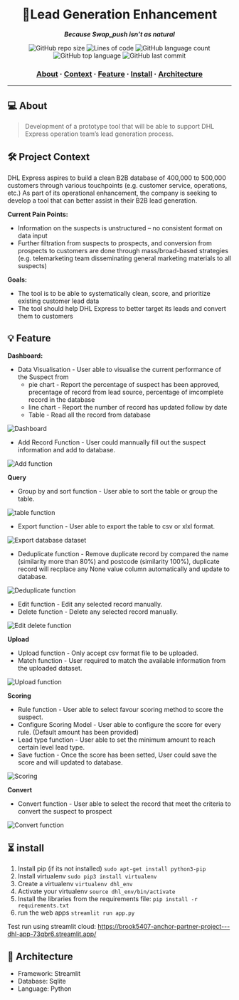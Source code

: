 <h1 align="center">
	 🚚Lead Generation Enhancement
</h1>

<p align="center">
	<b><i>Because Swap_push isn’t as natural</i></b><br>
</p>

<p align="center">
	<img alt="GitHub repo size" src="https://img.shields.io/github/repo-size/brook5407/42KL-Anchor_Partner_Project_DHL">
	<img alt="Lines of code" src="https://img.shields.io/tokei/lines/github/brook5407/42KL-Anchor_Partner_Project_DHL">
	<img alt="GitHub language count" src="https://img.shields.io/github/languages/count/brook5407/42KL-Anchor_Partner_Project_DHL">
	<img alt="GitHub top language" src="https://img.shields.io/github/languages/top/brook5407/42KL-Anchor_Partner_Project_DHL">
	<img alt="GitHub last commit" src="https://img.shields.io/github/last-commit/brook5407/42KL-Anchor_Partner_Project_DHL">
</p>

<h3 align="center">
	<a href="#-about">About</a>
	<span> · </span>
	<a href="#%EF%B8%8F-project-context">Context</a>
	<span> · </span>
	<a href="#-feature">Feature</a>
	<span> · </span>
	<a href="#-install">Install</a>
	<span> · </span>
	<a href="#-architecture">Architecture</a>
</h3>

---

## 💻 About

> Development of a prototype tool that will be able to support DHL Express operation team’s lead generation process.

## 🛠️ Project Context

DHL Express aspires to build a clean B2B database of 400,000 to 500,000 customers through various touchpoints (e.g. customer service, operations, etc.) As part of its operational enhancement, the company is seeking to develop a tool that can better assist in their B2B lead generation.

**Current Pain Points:**
- Information on the suspects is unstructured – no consistent format on data input
- Further filtration from suspects to prospects, and conversion from prospects to customers are done through mass/broad-based strategies (e.g. telemarketing team disseminating general marketing materials to all suspects)

**Goals:**
- The tool is to be able to systematically clean, score, and prioritize existing customer lead data
- The tool should help DHL Express to better target its leads and convert them to customers

## 💡 Feature

**Dashboard:**
- Data Visualisation - User able to visualise the current performance of the Suspect from 
	- pie chart - Report the percentage of suspect has been approved, precentage of record from lead source, percentage of imcomplete record in the database
	- line chart - Report the number of record has updated follow by date
	- Table - Read all the record from database

![Dashboard](https://user-images.githubusercontent.com/100013115/205224278-0450e90e-1334-42ef-a960-baee1bea3666.gif)
- Add Record Function - User could mannually fill out the suspect information and add to database.

![Add function](https://user-images.githubusercontent.com/100013115/205224325-412f00dc-3dcb-4193-9d40-461cab0738e3.gif)

**Query**
- Group by and sort function - User able to sort the table or group the table.

![table function](https://user-images.githubusercontent.com/100013115/205224528-d22bf633-9205-4a48-9f38-5487c2735e10.gif)
- Export function - User able to export the table to csv or xlxl format.

![Export database dataset](https://user-images.githubusercontent.com/100013115/205224582-fb4a07f3-aebd-417f-92e8-e545ed90185b.jpg)
- Deduplicate function - Remove duplicate record by compared the name (similarity more than 80%) and postcode (similarity 100%), duplicate record will recplace any None value column automatically and update to database.

![Deduplicate function](https://user-images.githubusercontent.com/100013115/205224622-de1c9f7a-c430-45fd-8ac7-a6468c7326c3.jpg)
- Edit function - Edit any selected record manually.
- Delete function - Delete any selected record manually.

![Edit   delete function](https://user-images.githubusercontent.com/100013115/205224715-55c00813-5eea-4627-ba21-55ff8717804d.jpg)

**Upload**
- Upload function - Only accept csv format file to be uploaded.
- Match function - User required to match the available information from the uploaded dataset.

![Upload function](https://user-images.githubusercontent.com/100013115/205224847-ecf77f88-14f0-4622-b662-9afa5cb570db.jpg)

**Scoring**
- Rule function - User able to select favour scoring method to score the suspect.
- Configure Scoring Model - User able to configure the score for every rule. (Default amount has been provided)
- Lead type function - User able to set the minimum amount to reach certain level lead type.
- Save fuction - Once the score has been setted, User could save the score and will updated to database.

![Scoring](https://user-images.githubusercontent.com/100013115/205225724-8ca96e31-63f7-47a9-9dcb-efa503d348d0.jpg)

**Convert**
- Convert function - User able to select the record that meet the criteria to convert the suspect to prospect

![Convert function](https://user-images.githubusercontent.com/100013115/205226870-f70d345e-adf1-4cf2-bddc-20164fc14da9.jpg)

## ⏳ install

1. Install pip (if its not installed) `sudo apt-get install python3-pip`
2. Install virtualenv `sudo pip3 install virtualenv`
3. Create a virtualenv `virtualenv dhl_env`
4. Activate your virtualenv `source dhl_env/bin/activate`
5. Install the libraries from the requirements file: `pip install -r requirements.txt`
6. run the web apps `streamlit run app.py`

Test run using streamlit cloud: https://brook5407-anchor-partner-project---dhl-app-73qbr6.streamlit.app/

## 🧱 Architecture

- Framework: Streamlit
- Database: Sqlite
- Language: Python


